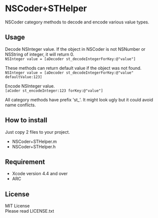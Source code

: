 NSCoder+STHelper
================

NSCoder category methods to decode and encode various value types.

Usage
---
Decode NSInteger value. If the object in NSCoder is not NSNumber or NSString of integer, it will return 0.  
`NSInteger value = [aDecoder st_decodeIntegerForKey:@"value"]`

These methods can return default value if the object was not found.  
`NSInteger value = [aDecoder st_decodeIntegerForKey:@"value" defaultValue:123]`
  
Encode NSInteger value.  
`[aCoder st_encodeInteger:123 forKey:@"value"]`
  
All category methods have prefix 'st_'. It might look ugly but it could avoid name conflicts.  

How to install
---
Just copy 2 files to your project.  

- NSCoder+STHelper.m
- NSCoder+STHelper.h

Requirement
---
- Xcode version 4.4 and over
- ARC

License
---
MIT License  
Please read LICENSE.txt
